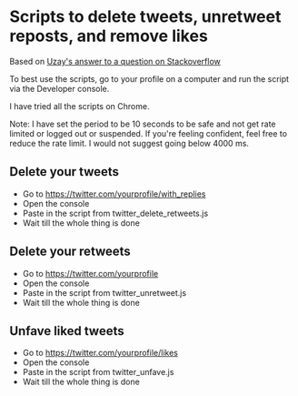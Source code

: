 # Scripts to delete tweets, unretweet reposts, and remove likes

Based on [Uzay's answer to a question on Stackoverflow](https://stackoverflow.com/questions/64863099/deleting-tweets-with-js-console)

To best use the scripts, go to your profile on a computer and run the script via
the Developer console.

I have tried all the scripts on Chrome.

Note: I have set the period to be 10 seconds to be safe and not get rate limited
or logged out or suspended. If you're feeling confident, feel free to reduce the
rate limit. I would not suggest going below 4000 ms.

## Delete your tweets

- Go to https://twitter.com/yourprofile/with_replies
- Open the console
- Paste in the script from twitter_delete_retweets.js
- Wait till the whole thing is done

## Delete your retweets

- Go to https://twitter.com/yourprofile
- Open the console
- Paste in the script from twitter_unretweet.js
- Wait till the whole thing is done

## Unfave liked tweets

- Go to https://twitter.com/yourprofile/likes
- Open the console
- Paste in the script from twitter_unfave.js
- Wait till the whole thing is done
